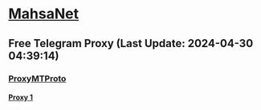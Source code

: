 
# [MahsaNet](https://t.me/mahsa_net)
## Free Telegram Proxy (Last Update: 2024-04-30 04:39:14)
### [ProxyMTProto](https://t.me/ProxyMTProto)
#### [Proxy 1](tg://proxy?server=49.13.6.181&port=8085&secret=FgMBAgABAAH8AwOG4kw63Q%3D%3D)

    